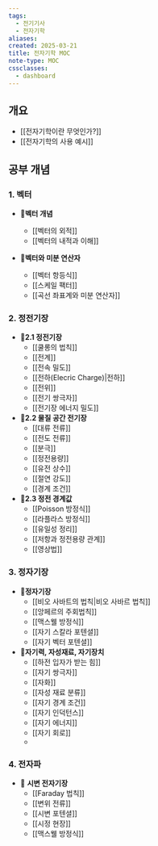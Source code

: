 ```yaml
---
tags:
  - 전기기사
  - 전자기학
aliases: 
created: 2025-03-21
title: 전자기학 MOC
note-type: MOC
cssclasses:
  - dashboard
---
```


## 개요
- [[전자기학이란 무엇인가?]]
- [[전자기학의 사용 예시]]

## 공부 개념

### 1. 벡터
- 📖**벡터 개념**
	- [[벡터의 외적]]
	- [[벡터의 내적과 이해]]

- 📖**벡터와 미분 연산자**
	- [[벡터 항등식]]
	- [[스케일 팩터]]
	- [[곡선 좌표계와 미분 연산자]]
### 2. 정전기장
- 📖**2.1 정전기장**
	- [[쿨롱의 법칙]]
	- [[전계]]
	- [[전속 밀도]]
	- [[전하(Elecric Charge)|전하]]
	- [[전위]]
	- [[전기 쌍극자]]
	- [[전기장 에너지 밀도]]
- 📖**2.2 물질 공간 전기장**
	- [[대류 전류]]
	- [[전도 전류]]
	- [[분극]]
	- [[정전용량]]
	- [[유전 상수]]
	- [[절연 강도]]
	- [[경계 조건]]
- 📖**2.3 정전 경계값**
	- [[Poisson 방정식]]
	- [[라플라스 방정식]]
	- [[유일성 정리]]
	- [[저항과 정전용량 관계]]
	- [[영상법]]
### 3. 정자기장
- 📖**정자기장**
	- [[비오 사바트의 법칙|비오 사바르 법칙]]
	- [[앙페르의 주회법칙]]
	- [[맥스웰 방정식]]
	- [[자기 스칼라 포텐셜]]
	- [[자기 벡터 포텐셜]]
- 📖**자기력, 자성재료, 자기장치**
	- [[하전 입자가 받는 힘]]
	- [[자기 쌍극자]]
	- [[자화]]
	- [[자성 재료 분류]]
	- [[자기 경계 조건]]
	- [[자기 인덕턴스]]
	- [[자기 에너지]]
	- [[자기 회로]]
	- 

### 4. 전자파
- 📖 **시변 전자기장**
	- [[Faraday 법칙]]
	- [[변위 전류]]
	- [[시변 포텐셜]]
	- [[시정 현장]]
	- [[맥스웰 방정식]]